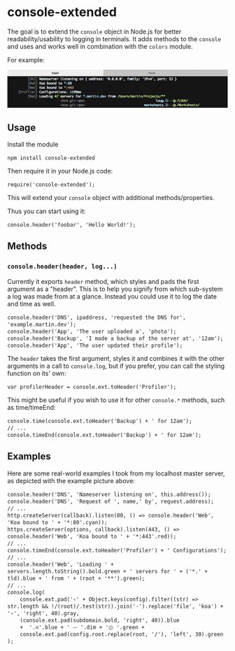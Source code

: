 # console-extended

The goal is to extend the `console` object in Node.js for better readability/usability to logging in terminals.
It adds methods to the `console` and uses and works well in combination with the `colors` module.

For example:

![](https://github.com/Martin-Pitt/console-extended/blob/master/example.png)



## Usage

Install the module
```
npm install console-extended
```

Then require it in your Node.js code:
```
require('console-extended');
```
This will extend your `console` object with additional methods/properties.

Thus you can start using it:
```
console.header('foobar', 'Hello World!');
```



## Methods

### `console.header(header, log...)`
Currently it exports `header` method, which styles and pads the first argument as a "header". This is to help you signify from which sub-system a log was made from at a glance. Instead you could use it to log the date and time as well.
```
console.header('DNS', ipaddress, 'requested the DNS for', 'example.martin.dev');
console.header('App', 'The user uploaded a', 'photo');
console.header('Backup', 'I made a backup of the server at', '12am');
console.header('App', 'The user updated their profile');
```

The `header` takes the first argument, styles it and combines it with the other arguments in a call to `console.log`, but if you prefer, you can call the styling function on its' own:
```
var profilerHeader = console.ext.toHeader('Profiler');
```

This might be useful if you wish to use it for other `console.*` methods, such as time/timeEnd:
```
console.time(console.ext.toHeader('Backup') + ' for 12am');
// ...
console.timeEnd(console.ext.toHeader('Backup') + ' for 12am');
```



## Examples

Here are some real-world examples I took from my localhost master server, as depicted with the example picture above:
```
console.header('DNS', 'Nameserver listening on', this.address());
console.header('DNS', 'Request of ', name,' by', request.address);
// ...
http.createServer(callback).listen(80, () => console.header('Web', 'Koa bound to ' + '*:80'.cyan));
https.createServer(options, callback).listen(443, () => console.header('Web', 'Koa bound to ' + '*:443'.red));
// ...
console.timeEnd(console.ext.toHeader('Profiler') + ' Configurations');
// ...
console.header('Web', 'Loading ' + servers.length.toString().bold.green + ' servers for ' + ('*.' + tld).blue + ' from ' + (root + '**').green);
// ...
console.log(
	console.ext.pad('‹' + Object.keys(config).filter((str) => str.length && !/(root)/.test(str)).join('·').replace('file', 'koa') + '›', 'right', 40).gray,
	(console.ext.pad(subdomain.bold, 'right', 40)).blue
	+  '.⎋'.blue + ' ⏤ '.dim + '⏣ '.green +
	console.ext.pad(config.root.replace(root, '/'), 'left', 30).green
);
```
